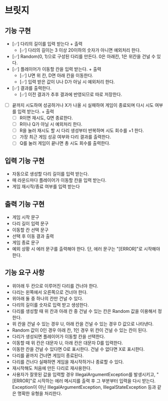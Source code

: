 # 브릿지

## 기능 구현
* [✅] 다리의 길이를 입력 받는다 + 출력
  * [✅] 다리의 길이는 3 이상 20이하의 숫자가 아니면 예외처리 한다.
* [✅] Random(0, 1)으로 구성된 다리를 만든다. 0은 아래칸, 1은 위칸을 건널 수 있다.
* [✅] 플레이어가 이동할 칸을 입력 받는다. + 출력
  * [✅] U면 위 칸, D면 아래 칸을 이동한다.
  * [✅] 입력 받은 값이 U나 D가 아닐 시 예외처리 한다.
* [✅] 결과를 출력한다.
  * [✅] 이전 결과가 추후 결과에 반영되므로 따로 저장한다.
* [ ] 끝까지 시도하여 성공하거나 X가 나올 시 실패하여 게임이 종료되며 다시 시도 여부를 입력 받는다. + 출력
  * [ ] R이면 재시도, Q면 종료한다.
  * [ ] R이나 Q가 아닐 시 예외처리 한다.
  * [ ] R을 눌러 재시도 할 시 다리 생성부터 반복하며 시도 회수를 +1 한다. 
  * [ ] 가장 최근 게임 성공 여부와 다리 결과를 출력한다.
  * [ ] Q를 눌러 게임이 끝나면 총 시도 회수를 출력한다.

## 입력 기능 구현
* 자동으로 생성할 다리 길이를 입력 받는다.
* 매 라운드마다 플레이어가 이동할 칸을 입력 받는다.
* 게임 재시작/종료 여부를 입력 받는다

## 출력 기능 구현

* 게임 시작 문구
* 다리 길이 입력 문구
* 이동할 칸 선택 문구
* 선택 후 이동 결과 출력
* 게임 종료 문구
* 예외 상황 시 에러 문구를 출력해야 한다. 단, 에러 문구는 "[ERROR]"로 시작해야 한다.

## 기능 요구 사항

* 위아래 두 칸으로 이루어진 다리를 건너야 한다.
* 다리는 왼쪽에서 오른쪽으로 건너야 한다.
* 위아래 둘 중 하나의 칸만 건널 수 있다.
* 다리의 길이를 숫자로 입력 받고 생성한다.
* 다리를 생성할 때 위 칸과 아래 칸 중 건널 수 있는 칸은 Random 값을 이용해서 정한다.
* 위 칸을 건널 수 있는 경우 U, 아래 칸을 건널 수 있는 경우 D 값으로 나타낸다.
* Random 값이 0인 경우 아래 칸, 1인 경우 위 칸이 건널 수 있는 칸이 된다.
* 다리가 생성되면 플레이어가 이동할 칸을 선택한다.
* 이동할 때 위 칸은 대문자 U, 아래 칸은 대문자 D를 입력한다.
* 이동한 칸을 건널 수 있다면 O로 표시한다. 건널 수 없다면 X로 표시한다.
* 다리를 끝까지 건너면 게임이 종료된다.
* 다리를 건너다 실패하면 게임을 재시작하거나 종료할 수 있다.
* 재시작해도 처음에 만든 다리로 재사용한다.
* 사용자가 잘못된 값을 입력할 경우 IllegalArgumentException를 발생시키고, "[ERROR]"로 시작하는 에러 메시지를 출력 후 그 부분부터 입력을 다시 받는다.
Exception이 아닌 IllegalArgumentException, IllegalStateException 등과 같은 명확한 유형을 처리한다.
